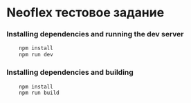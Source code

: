 # Neoflex тестовое задание

### Installing dependencies and running the dev server

```sh
    npm install
    npm run dev
```

### Installing dependencies and building

```sh
    npm install
    npm run build
```
